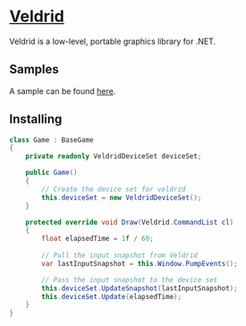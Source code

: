 # [Veldrid](https://github.com/mellinoe/veldrid)
Veldrid is a low-level, portable graphics library for .NET.

## Samples
A sample can be found [here](https://github.com/Mallos/Mallos.Input/tree/cd01ff333c857f4ba2a9af7a6255fe65cf85c2db/samples/veldrid).

## Installing

```cs
class Game : BaseGame
{
    private readonly VeldridDeviceSet deviceSet;

    public Game()
    {
        // Create the device set for veldrid
        this.deviceSet = new VeldridDeviceSet();
    }

    protected override void Draw(Veldrid.CommandList cl)
    {
        float elapsedTime = 1f / 60;
        
        // Pull the input snapshot from Veldrid
        var lastInputSnapshot = this.Window.PumpEvents();

        // Pass the input snapshot to the device set
        this.deviceSet.UpdateSnapshot(lastInputSnapshot);
        this.deviceSet.Update(elapsedTime);
    }
}
```
